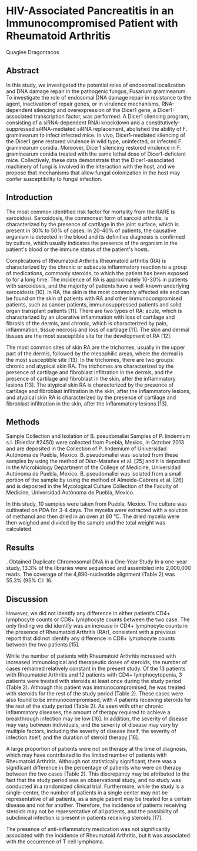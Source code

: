 # HIV-Associated Pancreatitis in an Immunocompromised Patient with Rheumatoid Arthritis
Quaglee Dragontacos


## Abstract
In this study, we investigated the potential roles of endosomal localization and DNA damage repair in the pathogenic fungus, Fusarium graminearum. To investigate the role of endosomal DNA damage repair in resistance to the agent, inactivation of repair genes, or in virulence mechanisms, RNA-dependent silencing and overexpression of the Dicer1 gene, a Dicer1-associated transcription factor, was performed. A Dicer1 silencing program, consisting of a siRNA-dependent RNAi knockdown and a constitutively-suppressed siRNA-mediated siRNA replacement, abolished the ability of F. graminearum to infect infected mice. In vivo, Dicer1-mediated silencing of the Dicer1 gene restored virulence in wild type, uninfected, or infected F. graminearum conidia. Moreover, Dicer1 silencing restored virulence in F. graminearum conidia treated with the same lethal dose of Dicer1-deficient mice. Collectively, these data demonstrate that the Dicer1-associated machinery of fungi is involved in the interaction with the host, and we propose that mechanisms that allow fungal colonization in the host may confer susceptibility to fungal infection.


## Introduction

The most common identified risk factor for mortality from the RARE is sarcoidosi. Sarcoidosis, the commonest form of sarcoid arthritis, is characterized by the presence of cartilage in the joint surface, which is present in 30% to 50% of cases. In 20-40% of patients, the causative organism is detected in the blood and its definitive diagnosis is confirmed by culture, which usually indicates the presence of the organism in the patient's blood or the immune status of the patient's hosts.

Complications of Rheumatoid Arthritis
Rheumatoid arthritis (RA) is characterized by the chronic or subacute inflammatory reaction to a group of medications, commonly steroids, to which the patient has been exposed to for a long time. The incidence of RA is approximately 10-30% in patients with sarcoidosis, and the majority of patients have a well-known underlying sarcoidosis [10]. In RA, the skin is the most commonly affected site and can be found on the skin of patients with RA and other immunocompromised patients, such as cancer patients, immunosuppressed patients and solid organ transplant patients [11]. There are two types of RA: acute, which is characterized by an ulcerative inflammation with loss of cartilage and fibrosis of the dermis, and chronic, which is characterized by pain, inflammation, tissue necrosis and loss of cartilage [11]. The skin and dermal tissues are the most susceptible site for the development of RA [12].

The most common sites of skin RA are the trichomes, usually in the upper part of the dermis, followed by the mesophilic areas, where the dermal is the most susceptible site [13]. In the trichomes, there are two groups: chronic and atypical skin RA. The trichomes are characterized by the presence of cartilage and fibroblast infiltration in the dermis, and the presence of cartilage and fibroblast in the skin, after the inflammatory lesions [13]. The atypical skin RA is characterized by the presence of cartilage and fibroblast infiltration in the skin, after the inflammatory lesions, and atypical skin RA is characterized by the presence of cartilage and fibroblast infiltration in the skin, after the inflammatory lesions [13].


## Methods
Sample Collection and Isolation of B. pseudomallei
Samples of P. lindemium s.l. (Friedlar #2450) were collected from Puebla, Mexico, in October 2013 and are deposited in the Collection of P. lindemium of Universidad Autónoma de Puebla, Mexico. B. pseudomallei was isolated from these samples by using the method of Díaz-Matañes et al. [25] and it is deposited in the Microbiology Department of the College of Medicine, Universidad Autónoma de Puebla, Mexico. B. pseudomallei was isolated from a small portion of the sample by using the method of Almeida-Cabrera et al. [26] and is deposited in the Mycological Culture Collection of the Faculty of Medicine, Universidad Autónoma de Puebla, Mexico.

In this study, 10 samples were taken from Puebla, Mexico. The culture was cultivated on PDA for 3-4 days. The mycelia were extracted with a solution of methanol and then dried in an oven at 80 °C. The dried mycelia were then weighed and divided by the sample and the total weight was calculated.


## Results
. Obtained Duplicate Chromosomal DNA in a One-Year Study
In a one-year study, 13.3% of the libraries were sequenced and assembled into 2,000,000 reads. The coverage of the 4,890-nucleotide alignment (Table 2) was 55.3% (95% CI: 16.


## Discussion
However, we did not identify any difference in either patient’s CD4+ lymphocyte counts or CD8+ lymphocyte counts between the two case. The only finding we did identify was an increase in CD4+ lymphocyte counts in the presence of Rheumatoid Arthritis (RAr), consistent with a previous report that did not identify any difference in CD8+ lymphocyte counts between the two patients [15].

While the number of patients with Rheumatoid Arthritis increased with increased immunological and therapeutic doses of steroids, the number of cases remained relatively constant in the present study. Of the 13 patients with Rheumatoid Arthritis and 12 patients with CD4+ lymphocytopenia, 3 patients were treated with steroids at least once during the study period (Table 2). Although this patient was immunocompromised, he was treated with steroids for the rest of the study period (Table 2). These cases were also found to be immunocompromised, with 4 patients receiving steroids for the rest of the study period (Table 2). As seen with other chronic inflammatory diseases, the amount of therapy required to achieve a breakthrough infection may be low [16]. In addition, the severity of disease may vary between individuals, and the severity of disease may vary by multiple factors, including the severity of disease itself, the severity of infection itself, and the duration of steroid therapy [16].

A large proportion of patients were not on therapy at the time of diagnosis, which may have contributed to the limited number of patients with Rheumatoid Arthritis. Although not statistically significant, there was a significant difference in the percentage of patients who were on therapy between the two cases (Table 2). This discrepancy may be attributed to the fact that the study period was an observational study, and no study was conducted in a randomized clinical trial. Furthermore, while the study is a single-center, the number of patients in a single center may not be representative of all patients, as a single patient may be treated for a certain disease and not for another. Therefore, the incidence of patients receiving steroids may not be representative of all patients, and the possibility of subclinical infection is present in patients receiving steroids [17].

The presence of anti-inflammatory medication was not significantly associated with the incidence of Rheumatoid Arthritis, but it was associated with the occurrence of T cell lymphoma.
